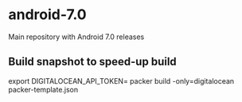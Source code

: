 # android-7.0
Main repository with Android 7.0 releases

## Build snapshot to speed-up build
export DIGITALOCEAN_API_TOKEN=<your-do-token>
packer build -only=digitalocean packer-template.json
